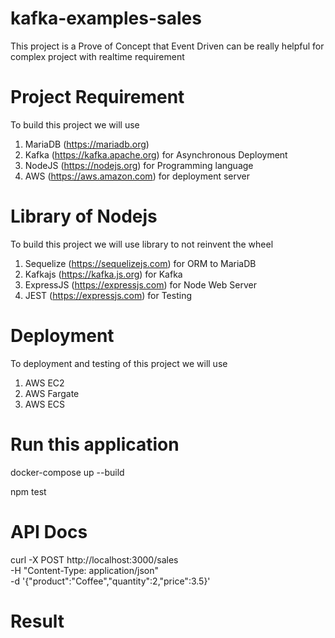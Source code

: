 # kafka-examples-sales

This project is a Prove of Concept that Event Driven can be really helpful for complex project with realtime requirement

# Project Requirement

To build this project we will use 
1. MariaDB (https://mariadb.org)
2. Kafka (https://kafka.apache.org) for Asynchronous Deployment
3. NodeJS (https://nodejs.org) for Programming language
4. AWS (https://aws.amazon.com) for deployment server

# Library of Nodejs

To build this project we will use library to not reinvent the wheel
1. Sequelize (https://sequelizejs.com) for ORM to MariaDB
2. Kafkajs (https://kafka.js.org) for Kafka
3. ExpressJS (https://expressjs.com) for Node Web Server
4. JEST (https://expressjs.com) for Testing

# Deployment

To deployment and testing of this project we will use
1. AWS EC2
2. AWS Fargate
3. AWS ECS

# Run this application

docker-compose up --build

npm test

# API Docs

curl -X POST http://localhost:3000/sales \
  -H "Content-Type: application/json" \
  -d '{"product":"Coffee","quantity":2,"price":3.5}'

# Result

